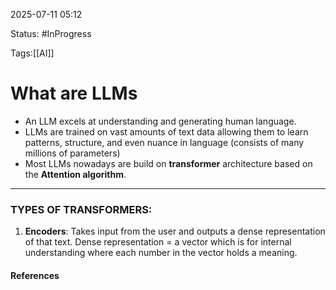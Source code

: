 
2025-07-11 05:12

Status: #InProgress 

Tags:[[AI]]

# What are LLMs

- An LLM excels at understanding and generating human language.
- LLMs are trained on vast amounts of text data allowing them to learn patterns, structure, and even nuance in language (consists of many millions of parameters)
- Most LLMs nowadays are build on **transformer** architecture based on the **Attention algorithm**. 

___

### TYPES OF TRANSFORMERS:

1. **Encoders**: Takes input from the user and outputs a dense representation of that text. Dense representation = a vector which is for internal understanding where each number in the vector holds a meaning.




#### References
